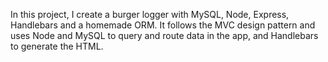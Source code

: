 In this project, I create a burger logger with MySQL, Node, Express, Handlebars and a homemade ORM. It follows the MVC design pattern and uses Node and MySQL to query and route data in the app, and Handlebars to generate the HTML.

